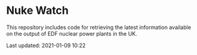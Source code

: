 # Nuke Watch

This repository includes code for retrieving the latest information available on the output of EDF nuclear power plants in the UK.

Last updated: 2021-01-09 10:22